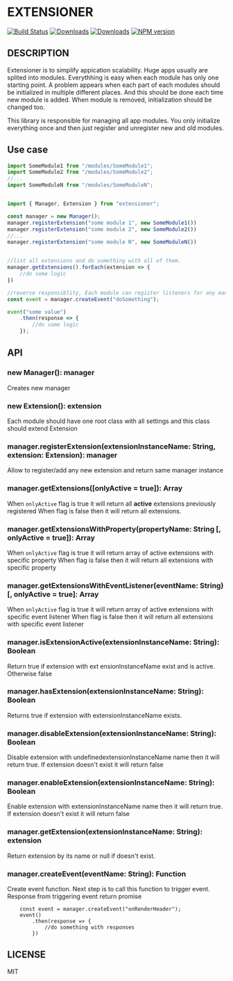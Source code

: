 # EXTENSIONER
[![Build Status](https://travis-ci.org/uhlryk/extensioner.svg)](https://travis-ci.org/uhlryk/extensioner)
[![Downloads](https://img.shields.io/npm/dt/extensioner.svg)](https://www.npmjs.com/package/extensioner)
[![Downloads](https://img.shields.io/npm/dm/extensioner.svg)](https://www.npmjs.com/package/extensioner)
[![NPM version](https://img.shields.io/npm/v/extensioner.svg)](https://www.npmjs.com/package/extensioner)

## DESCRIPTION

Extensioner is to simplify appication scalability. Huge apps usually are splited into modules. Everythhing is easy when each module has only one starting point.
A problem appears when each part of each modules should be initialized in multiple different places. And this should be done each time new module is added. When module is removed, initialization should be changed too.

This library is responsible for managing all app modules. You only initialize everything once and then just register and unregister new and old modules.

## Use case

```javascript
import SomeModule1 from "/modules/SomeModule1";
import SomeModule2 from "/modules/SomeModule2";
//...
import SomeModuleN from "/modules/SomeModuleN";


import { Manager, Extension } from "extensioner";

const manager = new Manager();
manager.registerExtension("some module 1", new SomeModule1())
manager.registerExtension("some module 2", new SomeModule2())
//...
manager.registerExtension("some module N", new SomeModuleN())


//list all extensions and do something with all of them.
manager.getExtensions().forEach(extension => {
    //do some logic
})

//reverse responsiblity, Each module can register listeners for any manager event and prepare response
const event = manager.createEvent("doSomething");

event("some value")
    .then(response => {
        //do some logic
    });

```
## API

### new Manager(): manager
Creates new manager

### new Extension(): extension
Each module should have one root class with all settings and this class should extend Extension

### manager.registerExtension(extensionInstanceName: String, extension: Extension): manager
Allow to register/add any new extension and return same manager instance

### manager.getExtensions([onlyActive = true]): Array<extension>
When `onlyActive` flag is true it will return all **active** extensions previously registered
When flag is false then it will return all extensions.

### manager.getExtensionsWithProperty(propertyName: String [, onlyActive = true]): Array<extensions>
When `onlyActive` flag is true it will return array of active extensions with specific property
When flag is false then it will return all extensions with specific property

### manager.getExtensionsWithEventListener(eventName: String) [, onlyActive = true]: Array<extensions>
When `onlyActive` flag is true it will return array of active extensions with specific event listener
When flag is false then it will return all extensions with specific event listener

### manager.isExtensionActive(extensionInstanceName: String): Boolean
Return true if extension with ext ensionInstanceName exist and is active. Otherwise false

### manager.hasExtension(extensionInstanceName: String): Boolean

Returns true if extension with extensionInstanceName exists.

### manager.disableExtension(extensionInstanceName: String): Boolean

Disable extension with undefinedextensionInstanceName name then it will return true. If extension doesn't exist it will return false

### manager.enableExtension(extensionInstanceName: String): Boolean

Enable extension with extensionInstanceName name then it will return true. If extension doesn't exist it will return false

### manager.getExtension(extensionInstanceName: String): extension
Return extension by its name or null if doesn't exist.

### manager.createEvent(eventName: String): Function
Create event function. Next step is to call this function to trigger event.
Response from triggering event return promise

```
    const event = manager.createEvent("onRenderHeader");
    event()
        .then(response => {
            //do something with responses
        })
```

## LICENSE

MIT



